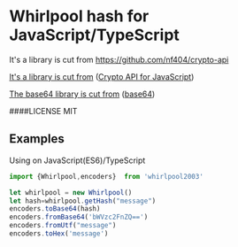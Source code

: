 # Whirlpool hash for JavaScript/TypeScript
It's a library is cut from https://github.com/nf404/crypto-api

[It's a library is cut from](https://github.com/nf404/crypto-api)
([Crypto API for JavaScript](https://github.com/nf404/crypto-api))

[The base64 library is cut from](http://mths.be/base64)
([base64](http://mths.be/base64))

####LICENSE MIT




## Examples



Using on JavaScript(ES6)/TypeScript
```typescript
import {Whirlpool,encoders}  from 'whirlpool2003'

let whirlpool = new Whirlpool()
let hash=whirlpool.getHash("message")
encoders.toBase64(hash)
encoders.fromBase64('bWVzc2FnZQ==')
encoders.fromUtf("message")
encoders.toHex('message')
```


